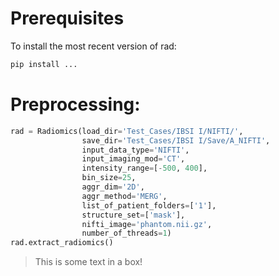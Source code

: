 # Prerequisites
To install the most recent version of rad:

```python
pip install ...
```

# Preprocessing:

```python
rad = Radiomics(load_dir='Test_Cases/IBSI I/NIFTI/', 
                save_dir='Test_Cases/IBSI I/Save/A_NIFTI',
                input_data_type='NIFTI', 
                input_imaging_mod='CT',
                intensity_range=[-500, 400], 
                bin_size=25, 
                aggr_dim='2D', 
                aggr_method='MERG',
                list_of_patient_folders=['1'],
                structure_set=['mask'],
                nifti_image='phantom.nii.gz',
                number_of_threads=1)
rad.extract_radiomics()
```

> This is some text in a box!


